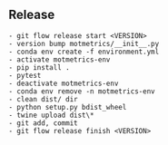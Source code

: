 
## Release

    - git flow release start <VERSION>
    - version bump motmetrics/__init__.py
    - conda env create -f environment.yml
    - activate motmetrics-env
    - pip install .
    - pytest
    - deactivate motmetrics-env
    - conda env remove -n motmetrics-env
    - clean dist/ dir
    - python setup.py bdist_wheel
    - twine upload dist\*
    - git add, commit
    - git flow release finish <VERSION>